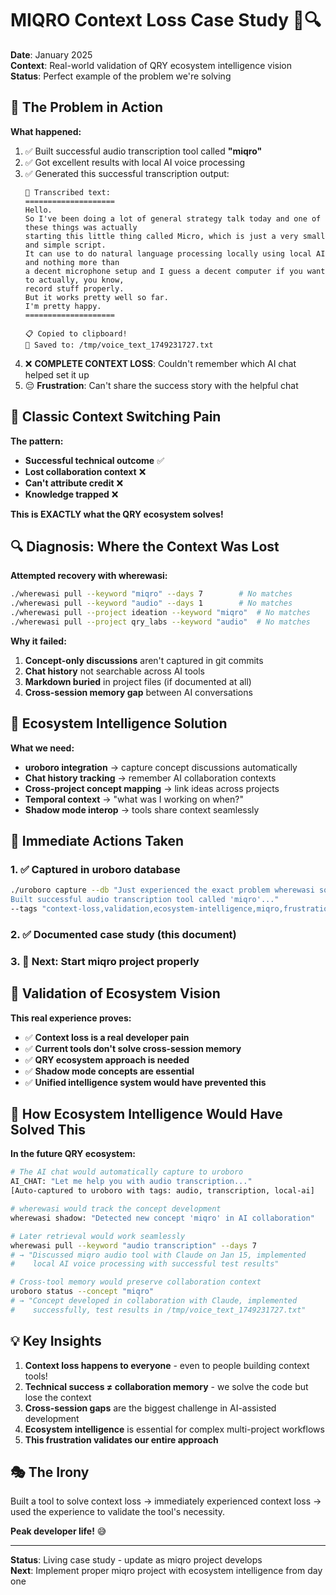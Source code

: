 # MIQRO Context Loss Case Study 📝🔍

**Date**: January 2025  
**Context**: Real-world validation of QRY ecosystem intelligence vision  
**Status**: Perfect example of the problem we're solving

## 🎯 The Problem in Action

**What happened:**
1. ✅ Built successful audio transcription tool called **"miqro"**
2. ✅ Got excellent results with local AI voice processing
3. ✅ Generated this successful transcription output:
   ```
   📝 Transcribed text:
   ====================
   Hello.
   So I've been doing a lot of general strategy talk today and one of these things was actually
   starting this little thing called Micro, which is just a very small and simple script.
   It can use to do natural language processing locally using local AI and nothing more than
   a decent microphone setup and I guess a decent computer if you want to actually, you know,
   record stuff properly.
   But it works pretty well so far.
   I'm pretty happy.
   ====================
   
   📋 Copied to clipboard!
   💾 Saved to: /tmp/voice_text_1749231727.txt
   ```
4. ❌ **COMPLETE CONTEXT LOSS**: Couldn't remember which AI chat helped set it up
5. 😔 **Frustration**: Can't share the success story with the helpful chat

## 🚨 Classic Context Switching Pain

**The pattern:**
- **Successful technical outcome** ✅
- **Lost collaboration context** ❌  
- **Can't attribute credit** ❌
- **Knowledge trapped** ❌

**This is EXACTLY what the QRY ecosystem solves!**

## 🔍 Diagnosis: Where the Context Was Lost

**Attempted recovery with wherewasi:**
```bash
./wherewasi pull --keyword "miqro" --days 7        # No matches
./wherewasi pull --keyword "audio" --days 1        # No matches  
./wherewasi pull --project ideation --keyword "miqro"  # No matches
./wherewasi pull --project qry_labs --keyword "audio"  # No matches
```

**Why it failed:**
1. **Concept-only discussions** aren't captured in git commits
2. **Chat history** not searchable across AI tools
3. **Markdown buried** in project files (if documented at all)
4. **Cross-session memory gap** between AI conversations

## 🧠 Ecosystem Intelligence Solution

**What we need:**
- **uroboro integration** → capture concept discussions automatically
- **Chat history tracking** → remember AI collaboration contexts  
- **Cross-project concept mapping** → link ideas across projects
- **Temporal context** → "what was I working on when?"
- **Shadow mode interop** → tools share context seamlessly

## 🎯 Immediate Actions Taken

### 1. ✅ Captured in uroboro database
```bash
./uroboro capture --db "Just experienced the exact problem wherewasi solves! 
Built successful audio transcription tool called 'miqro'..." 
--tags "context-loss,validation,ecosystem-intelligence,miqro,frustration"
```

### 2. ✅ Documented case study (this document)

### 3. 🔄 Next: Start miqro project properly

## 🚀 Validation of Ecosystem Vision

**This real experience proves:**
- ✅ **Context loss is a real developer pain**
- ✅ **Current tools don't solve cross-session memory**
- ✅ **QRY ecosystem approach is needed**
- ✅ **Shadow mode concepts are essential**
- ✅ **Unified intelligence system would have prevented this**

## 🔮 How Ecosystem Intelligence Would Have Solved This

**In the future QRY ecosystem:**

```bash
# The AI chat would automatically capture to uroboro
AI_CHAT: "Let me help you with audio transcription..."
[Auto-captured to uroboro with tags: audio, transcription, local-ai]

# wherewasi would track the concept development
wherewasi shadow: "Detected new concept 'miqro' in AI collaboration"

# Later retrieval would work seamlessly
wherewasi pull --keyword "audio transcription" --days 7
# → "Discussed miqro audio tool with Claude on Jan 15, implemented 
#    local AI voice processing with successful test results"

# Cross-tool memory would preserve collaboration context
uroboro status --concept "miqro"
# → "Concept developed in collaboration with Claude, implemented 
#    successfully, test results in /tmp/voice_text_1749231727.txt"
```

## 💡 Key Insights

1. **Context loss happens to everyone** - even to people building context tools!
2. **Technical success ≠ collaboration memory** - we solve the code but lose the context
3. **Cross-session gaps** are the biggest challenge in AI-assisted development
4. **Ecosystem intelligence** is essential for complex multi-project workflows
5. **This frustration validates our entire approach**

## 🎭 The Irony

Built a tool to solve context loss → immediately experienced context loss → used the experience to validate the tool's necessity. 

**Peak developer life!** 😅

---

**Status**: Living case study - update as miqro project develops  
**Next**: Implement proper miqro project with ecosystem intelligence from day one 